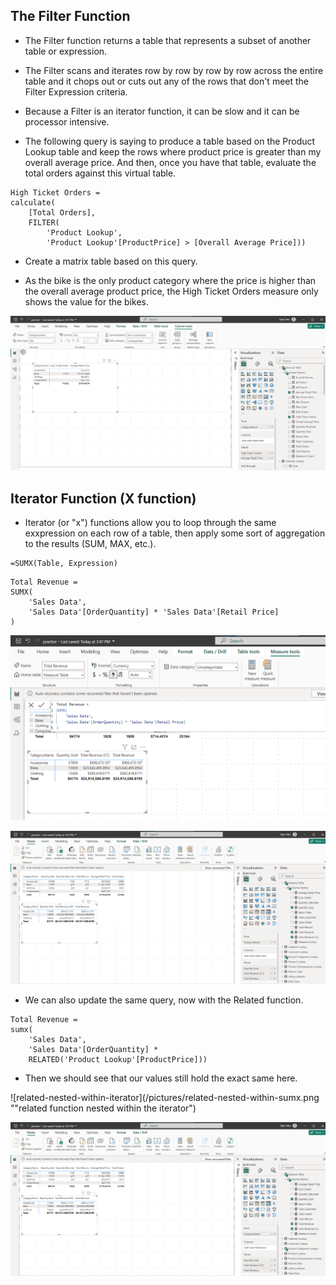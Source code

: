 ## The Filter Function

- The Filter function returns a table that represents a subset of another table or expression.


- The Filter scans and iterates row by row by row by row across the entire table and it chops out or cuts out any of the rows that don't meet the Filter Expression criteria.


- Because a Filter is an iterator function, it can be slow and it can be processor intensive.

- The following query is saying to produce a table based on the Product Lookup table and keep the rows where product price is greater than my overall average price. And then, once you have that table, evaluate the total orders against this virtual table.


```
High Ticket Orders =
calculate(
    [Total Orders],
    FILTER(
        'Product Lookup',
        'Product Lookup'[ProductPrice] > [Overall Average Price]))
```


- Create a matrix table based on this query.

- As the bike is the only product category where the price is higher than the overall average product price, the High Ticket Orders measure only shows the value for the bikes.


![high-ticket-orders](/pictures/high-ticket-orders.png "High ticket orders")


## Iterator Function (X function)

- Iterator (or "x") functions allow you to loop through the same exxpression on each row of a table, then apply some sort of aggregation to the results (SUM, MAX, etc.).



```
=SUMX(Table, Expression)
```


```
Total Revenue =
SUMX(
    'Sales Data',
    'Sales Data'[OrderQuantity] * 'Sales Data'[Retail Price]
)
```

![sumx-calc](/pictures/sumx-calc.png "sumx calc")


![total-revenue-calc](/pictures/total-revenue-calc.png "total revenue calc")


- We can also update the same query, now with the Related function.


```
Total Revenue = 
sumx(
    'Sales Data',
    'Sales Data'[OrderQuantity] *
    RELATED('Product Lookup'[ProductPrice]))
```



- Then we should see that our values still hold the exact same here.


![related-nested-within-iterator](/pictures/related-nested-within-sumx.png ""related function nested within the iterator")


![total-revenue-calc](/pictures/total-revenue-calc.png "total revenue calc")